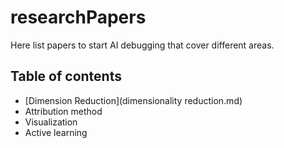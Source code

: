 # researchPapers

Here list papers to start AI debugging that cover different areas.

## Table of contents
- [Dimension Reduction](dimensionality reduction.md)
- Attribution method
- Visualization
- Active learning
